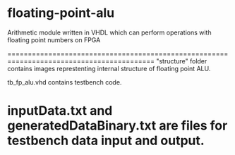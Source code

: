 # floating-point-alu
Arithmetic module written in VHDL which can perform operations with floating point numbers on FPGA

==========================================================================================
"structure" folder contains images represtenting internal structure of floating point ALU.

tb_fp_alu.vhd contains testbench code.

inputData.txt and generatedDataBinary.txt are files for testbench data input and output.
==========================================================================================